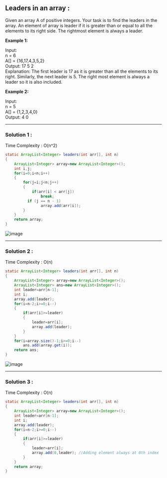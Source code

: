 <h2>Leaders in an array : </h2>
Given an array A of positive integers. Your task is to find the leaders in the array.
An element of array is leader if it is greater than or equal to all the elements to its right side. The rightmost element is always a leader. 

**Example 1:**

Input:<br />
n = 6 <br />
A[] = {16,17,4,3,5,2}<br />
Output: 17 5 2<br />
Explanation: The first leader is 17 as it is greater than all the elements to its right.  Similarly, the next leader is 5. 
The right most element is always a leader so it is also included.
 

**Example 2:**

Input:<br />
n = 5<br />
A[] = {1,2,3,4,0}<br />
Output: 4 0<br />

-------------------------------------------------------------------------------------------------------------------------------------------------

<h3> Solution 1 : </h3>

Time Complexity : O(n^2)

```java
static ArrayList<Integer> leaders(int arr[], int n)
{
    ArrayList<Integer> array=new ArrayList<Integer>();
    int i,j;
    for(i=0;i<n;i++)
    {
        for(j=i;j<n;j++)
        {
            if(arr[i] < arr[j])
                break;
          if (j == n - 1)    
                array.add(arr[i]);
        }
    }
    return array;
}
```

![image](https://user-images.githubusercontent.com/23376002/155491182-48da01ae-5b1e-444c-a092-2067727533eb.png)


-------------------------------------------------------------------------------------------------------------------------------------------------

<h3> Solution 2 : </h3>

Time Complexity : O(n)

```java
static ArrayList<Integer> leaders(int arr[], int n)
{
    ArrayList<Integer> array=new ArrayList<Integer>();
    ArrayList<Integer> ans=new ArrayList<Integer>();
    int leader=arr[n-1];
    int i;
    array.add(leader);
    for(i=n-2;i>=0;i--)
    {
        if(arr[i]>=leader)
        {
            leader=arr[i];
            array.add(leader);
        }
    }
    for(i=array.size()-1;i>=0;i--)
        ans.add(array.get(i));
    return ans;
}
```

![image](https://user-images.githubusercontent.com/23376002/155481981-e7671737-074e-4f80-8fb8-cc6bed940c29.png)

-------------------------------------------------------------------------------------------------------------------------------------------------

<h3> Solution 3 : </h3>

Time Complexity : O(n)

```java
static ArrayList<Integer> leaders(int arr[], int n)
{
    ArrayList<Integer> array=new ArrayList<Integer>();
    int leader=arr[n-1];
    int i;
    array.add(leader);
    for(i=n-2;i>=0;i--)
    {
        if(arr[i]>=leader)
        {
            leader=arr[i];
            array.add(0,leader); //Adding element always at 0th index
        }
    }
    return array;
}
```
